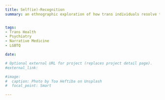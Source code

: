 ```yaml
---
title: Self(ie)-Recognition
summary: an ethnographic exploration of how trans individuals resolve tensions between seeking self-recognition of an internal authentic truth versus external recognition, or legibility, as desired [Manuscript accepted by Studies in Gender and Sexuality; poster presentation at APA 2021]


tags:
- Trans Health
- Psychiatry
- Narrative Medicine
- LGBTQ

date: 

# Optional external URL for project (replaces project detail page).
#external_link: 

#image:
#  caption: Photo by Toa Heftiba on Unsplash
#  focal_point: Smart

---
```

